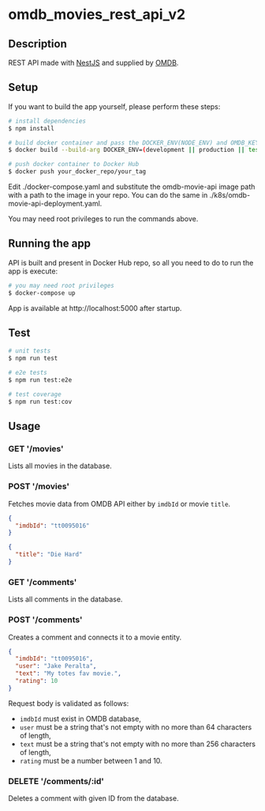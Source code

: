 # omdb_movies_rest_api_v2

## Description

REST API made with [NestJS](https://nestjs.com/) and supplied by [OMDB](https://www.omdbapi.com/).

## Setup

If you want to build the app yourself, please perform these steps:

```bash
# install dependencies
$ npm install
```

```bash
# build docker container and pass the DOCKER_ENV(NODE_ENV) and OMDB_KEY variables
$ docker build --build-arg DOCKER_ENV=(development || production || test) --build-arg OMDB_KEY=testkey . -t your_docker_repo/your_tag
```

```bash
# push docker container to Docker Hub
$ docker push your_docker_repo/your_tag
```

Edit ./docker-compose.yaml and substitute the omdb-movie-api image path with a path to the image in your repo.
You can do the same in ./k8s/omdb-movie-api-deployment.yaml.

You may need root privileges to run the commands above.

## Running the app

API is built and present in Docker Hub repo, so all you need to do to run the app is execute:

```bash
# you may need root privileges
$ docker-compose up
```

App is available at http://localhost:5000 after startup.

## Test

```bash
# unit tests
$ npm run test

# e2e tests
$ npm run test:e2e

# test coverage
$ npm run test:cov
```

## Usage

### GET '/movies'

Lists all movies in the database.

### POST '/movies'

Fetches movie data from OMDB API either by `imdbId` or movie `title`.

```json
{
  "imdbId": "tt0095016"
}
```

```json
{
  "title": "Die Hard"
}
```

### GET '/comments'

Lists all comments in the database.

### POST '/comments'

Creates a comment and connects it to a movie entity.

```json
{
  "imdbId": "tt0095016",
  "user": "Jake Peralta",
  "text": "My totes fav movie.",
  "rating": 10
}
```

Request body is validated as follows:
 - `imdbId` must exist in OMDB database,
 - `user` must be a string that's not empty with no more than 64 characters of length,
 - `text` must be a string that's not empty with no more than 256 characters of length,
 - `rating` must be a number between 1 and 10.

### DELETE '/comments/:id'

Deletes a comment with given ID from the database.